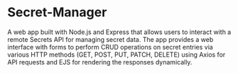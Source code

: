 # Secret-Manager
A web app built with Node.js and Express that allows users to interact with a remote Secrets API for managing secret data. The app provides a web interface with forms to perform CRUD operations on secret entries via various HTTP methods (GET, POST, PUT, PATCH, DELETE) using Axios for API requests and EJS for rendering the responses dynamically.
